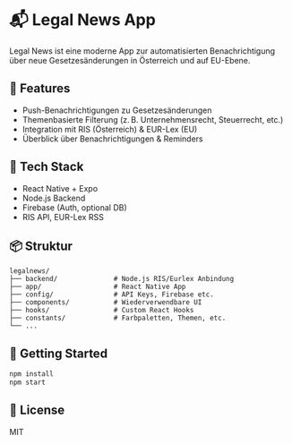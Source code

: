 # 📬 Legal News App

Legal News ist eine moderne App zur automatisierten Benachrichtigung über neue Gesetzesänderungen in Österreich und auf EU-Ebene.

## 📱 Features

- Push-Benachrichtigungen zu Gesetzesänderungen
- Themenbasierte Filterung (z. B. Unternehmensrecht, Steuerrecht, etc.)
- Integration mit RIS (Österreich) & EUR-Lex (EU)
- Überblick über Benachrichtigungen & Reminders

## 🧱 Tech Stack

- React Native + Expo
- Node.js Backend
- Firebase (Auth, optional DB)
- RIS API, EUR-Lex RSS

## 📦 Struktur

```
legalnews/
├── backend/              # Node.js RIS/Eurlex Anbindung
├── app/                  # React Native App
├── config/               # API Keys, Firebase etc.
├── components/           # Wiederverwendbare UI
├── hooks/                # Custom React Hooks
├── constants/            # Farbpaletten, Themen, etc.
└── ...
```

## 🚀 Getting Started

```bash
npm install
npm start
```

## 📜 License

MIT
